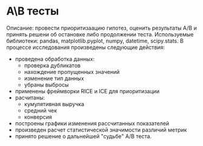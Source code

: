 # А\В тесты
Описание: провести приоритизаацию гипотез, оценить результаты А/В и принять решени об остановке либо продолжении теста.
Используемые библиотеки: pandas, matplotlib.pyplot, numpy, datetime, scipy.stats.
В процессе исследования произведены следующие действия:
* проведена обработка данных:
    - проверка дубликатов
    - нахождение пропущенных значений
    - изменение тип данных
    - убраны выбросы
* применены фреймворки RICE и ICE для приоритизации
* расчитаны:
    - кумулятивная выручка
    - средний чек
    - конверсия
* построены графики изменения рассчитанных показателей
* произведен расчет статистической значимости различий метрик
* принято решение о дальнейшей "судьбе" А/В теста.

